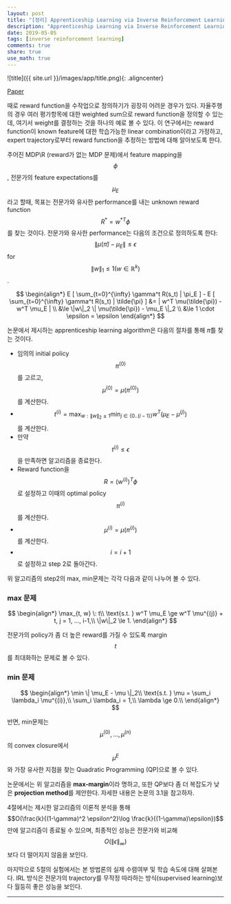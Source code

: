 ```yaml
---
layout: post
title: "[정리] Apprenticeship Learning via Inverse Reinforcement Learning"
description: "Apprenticeship Learning via Inverse Reinforcement Learning (Abbeel et al., 2004)"
date: 2019-05-05
tags: [inverse reinforcement learning]
comments: true
share: true
use_math: true
---
```


![title]({{ site.url }}/images/app/title.png){: .aligncenter}

[Paper](http://people.eecs.berkeley.edu/~russell/classes/cs294/s11/readings/Abbeel+Ng:2004.pdf)

때로 reward function을 수작업으로 정의하기가 굉장히 어려운 경우가 있다. 자율주행의 경우 여러 평가항목에 대한 weighted sum으로 reward function을 정의할 수 있는데, 여기서 weight를 결정하는 것을 하나의 예로 볼 수 있다. 이 연구에서는 reward function이 known feature에 대한 학습가능한 linear combination이라고 가정하고, expert trajectory로부터 reward function을 추정하는 방법에 대해 알아보도록 한다.

주어진 MDP\R (reward가 없는 MDP 문제)에서 feature mapping을 $$\phi$$, 전문가의 feature expectations를 $$\mu_E$$라고 할때, 목표는 전문가와 유사한 performance를 내는 unknown reward function $$R^* = w^{*T}\phi$$를 찾는 것이다. 전문가와 유사한 performance는 다음의 조건으로 정의하도록 한다: $$\| \mu(\tilde{\pi}) - \mu_E \| \le \epsilon$$ for $$\|w\|_1 \le 1 (w \in \mathbb{R}^k)$$.

$$
\begin{align*}
E [ \sum_{t=0}^{\infty} \gamma^t R(s_t) | \pi_E ] - E [ \sum_{t=0}^{\infty} \gamma^t R(s_t) | \tilde{\pi} ] &= | w^T \mu(\tilde{\pi}) - w^T \mu_E | \\
&\le \|w\|_2 \| \mu(\tilde{\pi}) - \mu_E \|_2 \\
&\le 1 \cdot \epsilon = \epsilon
\end{align*}
$$


논문에서 제시하는 apprenticeship learning algorithm은 다음의 절차를 통해 $\tilde{\pi}$를 찾는 것이다.

  - 임의의 initial policy $$\pi^{(0)}$$를 고르고, $$\mu^{(0)} = \mu(\pi^{(0)})$$를 계산한다.
  - $$t^{(i)} = \max_{w:\|w\|_2 \le 1} \min_{j \in \{0..(i-1)\}} w^T(\mu_E - \mu^{(j)})$$를 계산한다.
  - 만약 $$t^{(i)} \le \epsilon$$을 만족하면 알고리즘을 종료한다.
  - Reward function을 $$R = (w^{(i)})^T\phi$$로 설정하고 이때의 optimal policy $$\pi^{(i)}$$를 계산한다.
  - $$\mu^{(i)} = \mu(\pi^{(i)})$$를 계산한다.
  - $$i = i+1$$로 설정하고 step 2로 돌아간다.

위 알고리즘의 step2의 max, min문제는 각각 다음과 같이 나누어 볼 수 있다.

### max 문제

$$
\begin{align*}
\max_{t, w} \: t\\
\text{s.t. } w^T \mu_E \ge w^T \mu^{(j)} + t, j = 1, ..., i-1,\\
\|w\|_2 \le 1.
\end{align*}
$$





전문가의 policy가 좀 더 높은 reward를 가질 수 있도록 margin $$t$$를 최대화하는 문제로 볼 수 있다.

### min 문제

$$
\begin{align*}
\min \| \mu_E - \mu \|_2\\
\text{s.t. } \mu = \sum_i \lambda_i \mu^{(i)},\\
\sum_i \lambda_i = 1,\\
\lambda \ge 0.\\
\end{align*}
$$



반면, min문제는 $$\mu^{(0)}, ..., \mu^{(n)}$$의 convex closure에서 $$\mu^E$$와 가장 유사한 지점을 찾는 Quadratic Programming (QP)으로 볼 수 있다.

논문에서는 위 알고리즘을 **max-margin**이라 명하고, 또한 QP보다 좀 더 복잡도가 낮은 **projection method**를 제안한다. 자세한 내용은 논문의 3.1을 참고하자.

4절에서는 제시한 알고리즘의 이론적 분석을 통해 $$O(\frac{k}{(1-\gamma)^2 \epsilon^2}\log \frac{k}{(1-\gamma)\epsilon})$$만에 알고리즘이 종료될 수 있으며, 최종적인 성능은 전문가와 비교해 $$O(\| \epsilon \|_{\infty})$$보다 더 떨어지지 않음을 보인다.

마지막으로 5절의 실험에서는 본 방법론의 실제 수렴여부 및 학습 속도에 대해 살펴본다. IRL 방식은 전문가의 trajectory를 무작정 따라하는 방식(supervised learning)보다 월등히 좋은 성능을 보인다.

-----------------------------
